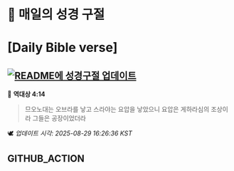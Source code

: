 # 🙏 매일의 성경 구절
# [Daily Bible verse]
## [![README에 성경구절 업데이트](https://github.com/DONGSUKA/first_test/actions/workflows/update-readme-bible.yml/badge.svg)](https://github.com/DONGSUKA/first_test/actions/workflows/update-readme-bible.yml)
<!-- START_BIBLE_VERSE -->
📖 **역대상 4:14**
> 므오노대는 오브라를 낳고 스라야는 요압을 낳았으니 요압은 게하라심의 조상이라 그들은 공장이었더라

🕊️ _업데이트 시각: 2025-08-29 16:26:36 KST_
  <!-- END_BIBLE_VERSE -->
## GITHUB_ACTION
